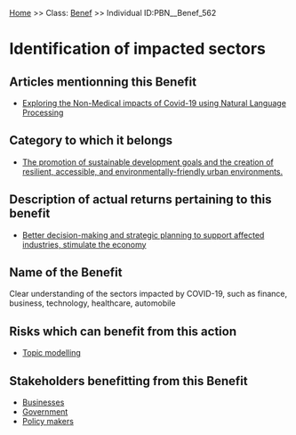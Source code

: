 [Home](https://github.com/mm80843/T3.5/blob/pages/index.md) >> Class: [Benef](https://github.com/mm80843/T3.5/tree/pages/docs/Benef/index.md) >> Individual ID:PBN__Benef_562 

# __Identification of impacted sectors__

## Articles mentionning this Benefit

* [Exploring the Non-Medical impacts of Covid-19 using Natural Language Processing](https://github.com/mm80843/T3.5/blob/pages/Article/PBN__Article_114.md)

## Category to which it belongs

* [The promotion of sustainable development goals and the creation of resilient, accessible, and environmentally-friendly urban environments.](https://github.com/mm80843/T3.5/blob/pages/PBNCategory/PBN__PBNCategory_16.md)

## Description of actual returns pertaining to this benefit

* [Better decision-making and strategic planning to support affected industries, stimulate the economy](https://github.com/mm80843/T3.5/blob/pages/BenefReturn/PBN__BenefReturn_617.md)

## Name of the Benefit

Clear understanding of the sectors impacted by COVID-19, such as finance, business, technology, healthcare, automobile

## Risks which can benefit from this action

* [Topic modelling](https://github.com/mm80843/T3.5/blob/pages/Mitigation/PBN__Mitigation_573.md)

## Stakeholders benefitting from this Benefit

* [Businesses](https://github.com/mm80843/T3.5/blob/pages/Stakeholder/PBN__Stakeholder_73.md)
* [Government](https://github.com/mm80843/T3.5/blob/pages/Stakeholder/PBN__Stakeholder_147.md)
* [Policy makers](https://github.com/mm80843/T3.5/blob/pages/Stakeholder/PBN__Stakeholder_3.md)

